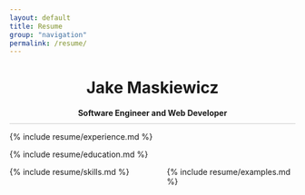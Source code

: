 ```yaml
---
layout: default
title: Resume
group: "navigation"
permalink: /resume/
---
```

<div style="text-align: center; border-bottom: 1px solid #ccc; padding-bottom:10px; margin-bottom: 10px;">
<h1 style="clear:both;">Jake Maskiewicz</h1>
<strong>Software Engineer and Web Developer</strong>
</div>

{% include resume/experience.md %}

{% include resume/education.md %}

<div style="float:left; width:45%;">
{% include resume/skills.md %}
</div>

<div style="float:right; width: 45%;">
{% include resume/examples.md %}
</div>

<br style="clear:both;">
